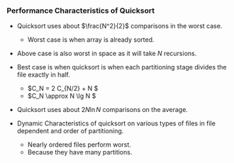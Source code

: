 ### Performance Characteristics of Quicksort

- Quicksort uses about $\frac{N^2}{2}$ comparisons in the worst case.

  - Worst case is when array is already sorted.

- Above case is also worst in space as it will take $N$ recursions.

- Best case is when quicksort is when each partitioning stage divides the file exactly in half.

  -  $C_N = 2 C_{N/2} + N $ 
  - $C_N \approx  N \lg N $

- Quicksort uses about $2N \ln N$ comparisons on the average.

- Dynamic Characteristics of quicksort on various types of files in file dependent and order of partitioning.

  - Nearly ordered files perform worst.
  - Because they have many partitions.

  